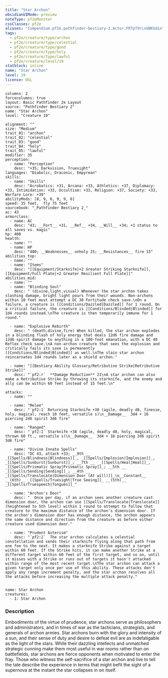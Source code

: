 ```yaml
---
title: "Star Archon"
obsidianUIMode: preview
noteType: pf2eMonster
cssClasses: pf2e
aliases: "Compendium.pf2e.pathfinder-bestiary-2.Actor.FRTpT9rLxUBKGdin" 
tags:
  - pf2e/creature/type/archon
  - pf2e/creature/type/celestial
  - pf2e/creature/type/good
  - pf2e/creature/type/holy
  - pf2e/creature/type/lawful
  - pf2e/creature/level/19
statblock: inline
name: "Star Archon"
level: 19
license: OGL
---
```


```statblock
columns: 2
forcecolumns: true
layout: Basic Pathfinder 2e Layout
source: "Pathfinder Bestiary 2"
name: "Star Archon"
level: "Creature 19"

alignment: ""
size: "Medium"
trait_01: "archon"
trait_02: "celestial"
trait_03: "good"
trait_04: "holy"
trait_05: "lawful"
modifier: 35
perception:
  - name: "Perception"
    desc: "+35; Darkvision, Truesight"
languages: "Diabolic, Draconic, Empyrean"
skills:
  - name: "Skills"
    desc: "Acrobatics: +31, Arcana: +33, Athletics: +37, Diplomacy: +33, Intimidation: +33, Occultism: +33, Religion: +37, Society: +33, Warfare Lore: +39"
abilityMods: [8, 9, 6, 9, 9, 6]
speed: 35 feet,  fly 75 feet
sourcebook: "_Pathfinder Bestiary 2_"
ac: 43
armorclass:
  - name: AC
    desc: "43; __Fort__ +31, __Ref__ +34, __Will__ +34; +1 status to all saves vs. magic"
hp: 400
health:
  - name: ""
  - name: HP
    desc: "400; __Weaknesses__ unholy 15; __Resistances__ fire 15"
abilities_top:
  - name: ""
  - name: "Items"
    desc: "[[Equipment/Starknife|+2 Greater Striking Starknife]], [[Equipment/Full Plate|+2 Greater Resilient Full Plate]]"
abilities_mid:
  - name: ""
  - name: "Blinding Soul"
    desc: " (divine,light,visual) Whenever the star archon takes slashing damage, bright light pours from their wounds. Non-archons within 10 feet must attempt a DC 38 Fortitude check save.\nOn a failure, a creature is [[Conditions/Dazzled|Dazzled]] for 1 round. On a critical failure, the creature is [[Conditions/Blinded|Blinded]] for 1d4 rounds instead.\nThe creature is then temporarily immune for 1 round."

  - name: "Explosive Rebirth"
    desc: " (death,divine,fire) When killed, the star archon explodes in a blinding flash of holy energy that deals 12d6 fire damage and 12d6 spirit damage to anything in a 100-foot emanation, with a DC 40 Reflex check save.\nA non-archon creature that sees the explosion and critically fails its save is permanently [[Conditions/Blinded|Blinded]] as well.\nThe slain star archon reincarnates 1d4 rounds later as a shield archon."

  - name: "[[Bestiary Ability Glossary/Retributive Strike|Retributive Strike]]"
    desc: "`pf2:r`  **Damage Reduction** 21\nA star archon can also make a Retributive Strike by throwing its starknife, and the enemy and ally can be within 60 feet instead of 15 feet.\n"

attacks:
  - name: ""

  - name: "Melee"
    desc: "`pf2:1` Returning Starknife +38 (agile, deadly d8, finesse, holy, magical, reach 10 feet, versatile s)\n__Damage__  3d4 + 16 piercing 2d6 spirit 3d6 fire"

  - name: "Ranged"
    desc: "`pf2:1` Starknife +38 (agile, deadly d8, holy, magical, thrown 60 ft., versatile s)\n__Damage__  3d4 + 16 piercing 2d6 spirit 3d6 fire"

  - name: "Divine Innate Spells"
    desc: "DC 43, attack +33; __9th __  _[[Spells/Blindness|Blindness]]_, _[[Spells/Implosion|Implosion]]_, _[[Spells/Sunburst|Sunburst]]_; __7th __  _[[Spells/Heal|Heal]]_, _[[Spells/Prismatic Spray|Prismatic Spray]]_; __5th __  _[[Spells/Sending|Sending]]_; __4th __  _[[Spells/Translocate|Dimension Door (At will)]]_\n__Constant__  __(6th)__ _[[Spells/Truesight|True Seeing]]_ __(5th)__ _[[Spells/Truespeech|Tongues]]_"

  - name: "Archon's Door"
    desc: "  Once per day, if an archon sees another creature cast dimension door, the archon can use [[Spells/Translocate|Translocate]] (heightened to 5th level) within 1 round to attempt to follow that creature to the maximum distance of the archon's dimension door. If the archon's dimension door has enough distance, the archon appears the same distance and direction from the creature as before either creature used dimension door."

  - name: "Prudent Asterism"
    desc: "`pf2:2`  The star archon calculates a celestial constellation and sends their starknife flying along that path from one foe to the next. It makes a starknife Strike against a target within 60 feet. If the Strike hits, it can make another Strike at a different target within 60 feet of the first target, and so on, until it misses with a Strike or runs out of targets it hasn't attacked within range of the most recent target.\nThe star archon can attack a given target only once per use of this ability. These attacks don't apply any range increment penalty, and the star archon resolves all the attacks before increasing the multiple attack penalty."
 
```

```encounter-table
name: Star Archon
creatures:
  - 1: Star Archon
```


### Description
Embodiments of the virtue of prudence, star archons serve as philosophers and administrators, and in times of war as the tacticians, strategists, and generals of archon armies. Star archons burn with the glory and intensity of a sun, and their sense of duty and desire to defeat evil are as indefatigable as the light of the stars. While their dazzling intellects and unmatched strategic cunning make them most useful in war rooms rather than on battlefields, star archons are fierce opponents when motivated to enter the fray. Those who witness the self-sacrifice of a star archon and live to tell the tale describe the experience in terms that might befit the sight of a supernova at the instant the star collapses in on itself.
